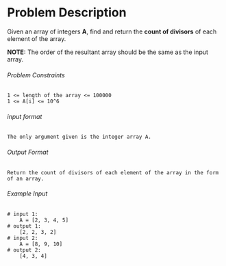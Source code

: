 # Problem Description

Given an array of integers **A**, find and return the **count of divisors** of each element of the array.

**NOTE:** The order of the resultant array should be the same as the input array.

###### Problem Constraints

```
1 <= length of the array <= 100000
1 <= A[i] <= 10^6
```

###### input format

``` 
The only argument given is the integer array A.
```

###### Output Format

```
Return the count of divisors of each element of the array in the form of an array.
```

###### Example Input

```
# input 1: 
    A = [2, 3, 4, 5]
# output 1: 
    [2, 2, 3, 2]
# input 2: 
    A = [8, 9, 10]
# output 2: 
    [4, 3, 4]
```
